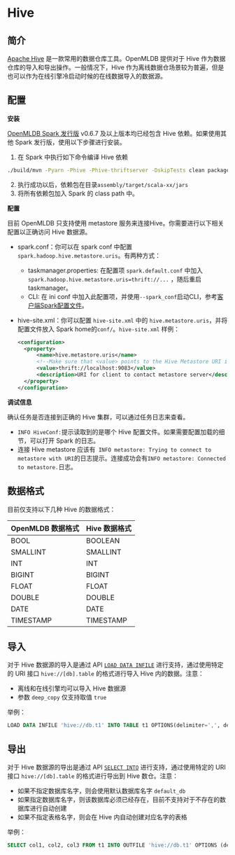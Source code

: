 # Hive

## 简介

[Apache Hive](https://hive.apache.org/) 是一款常用的数据仓库工具。OpenMLDB 提供对于 Hive 作为数据仓库的导入和导出操作。一般情况下，Hive 作为离线数据仓场景较为普遍，但是也可以作为在线引擎冷启动时候的在线数据导入的数据源。

## 配置

**安装**

[OpenMLDB Spark 发行版](../../tutorial/openmldbspark_distribution.md) v0.6.7 及以上版本均已经包含 Hive 依赖。如果使用其他 Spark 发行版，使用以下步骤进行安装。

1. 在 Spark 中执行如下命令编译 Hive 依赖

```bash
./build/mvn -Pyarn -Phive -Phive-thriftserver -DskipTests clean package
```


2. 执行成功以后，依赖包在目录`assembly/target/scala-xx/jars`
2. 将所有依赖包加入 Spark 的 class path 中。

**配置**

目前 OpenMLDB 只支持使用 metastore 服务来连接Hive。你需要进行以下相关配置以正确访问 Hive 数据源。

- spark.conf：你可以在 spark conf 中配置 `spark.hadoop.hive.metastore.uris`。有两种方式：

  - taskmanager.properties: 在配置项 `spark.default.conf` 中加入`spark.hadoop.hive.metastore.uris=thrift://...` ，随后重启taskmanager。
  - CLI: 在 ini conf 中加入此配置项，并使用`--spark_conf`启动CLI，参考[客户端Spark配置文件](../../reference/client_config/client_spark_config.md)。
  
- hive-site.xml：你可以配置 `hive-site.xml` 中的 `hive.metastore.uris`，并将配置文件放入 Spark home的`conf/`。`hive-site.xml` 样例：

  ```xml
  <configuration>
  	<property>
  		<name>hive.metastore.uris</name>
  		<!--Make sure that <value> points to the Hive Metastore URI in your cluster -->
  		<value>thrift://localhost:9083</value>
  		<description>URI for client to contact metastore server</description>
  	</property>
  </configuration>
  ```

**调试信息**

确认任务是否连接到正确的 Hive 集群，可以通过任务日志来查看。

- `INFO HiveConf:`提示读取到的是哪个 Hive 配置文件。如果需要配置加载的细节，可以打开 Spark 的日志。
- 连接 Hive metastore 应该有` INFO metastore: Trying to connect to metastore with URI`的日志提示。连接成功会有`INFO metastore: Connected to metastore.`日志。

## 数据格式

目前仅支持以下几种 Hive 的数据格式：

| OpenMLDB 数据格式 | Hive 数据格式 |
| ----------------- | ------------- |
| BOOL              | BOOLEAN       |
| SMALLINT          | SMALLINT      |
| INT               | INT           |
| BIGINT            | BIGINT        |
| FLOAT             | FLOAT         |
| DOUBLE            | DOUBLE        |
| DATE              | DATE          |
| TIMESTAMP         | TIMESTAMP     |

## 导入

对于 Hive 数据源的导入是通过 API [`LOAD DATA INFILE`](../../openmldb_sql/dml/LOAD_DATA_STATEMENT.md) 进行支持，通过使用特定的 URI 接口 `hive://[db].table` 的格式进行导入 Hive 内的数据。注意：

- 离线和在线引擎均可以导入 Hive 数据源
- 参数 `deep_copy` 仅支持取值 `true` 

举例：

```sql
LOAD DATA INFILE 'hive://db.t1' INTO TABLE t1 OPTIONS(delimiter=',', deep_copy=true);
```

## 导出

对于 Hive 数据源的导出是通过 API [`SELECT INTO`](../../openmldb_sql/dql/SELECT_INTO_STATEMENT.md) 进行支持，通过使用特定的 URI 接口 `hive://[db].table` 的格式进行导出到 Hive 数仓。注意：

- 如果不指定数据库名字，则会使用默认数据库名字 `default_db`
- 如果指定数据库名字，则该数据库必须已经存在，目前不支持对于不存在的数据库进行自动创建
- 如果不指定表格名字，则会在 Hive 内自动创建对应名字的表格

举例：

```sql
SELECT col1, col2, col3 FROM t1 INTO OUTFILE 'hive://db.t1' OPTIONS (delimiter=',');
```

